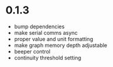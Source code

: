 # 0.1.3

- bump dependencies
- make serial comms async
- proper value and unit formatting
- make graph memory depth adjustable
- beeper control
- continuity threshold setting
